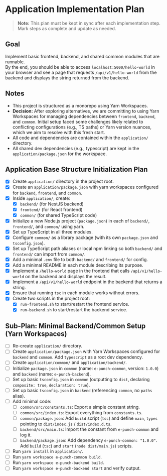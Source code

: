 # Application Implementation Plan

> **Note:** This plan must be kept in sync after each implementation step. Mark steps as complete and update as needed.

## Goal

Implement basic frontend, backend, and shared common modules that are runnable.  
By the end, you should be able to access `localhost:5000/hello-world` in your browser and see a page that requests `/api/v1/hello-world` from the backend and displays the string returned from the backend.

## Notes

- This project is structured as a monorepo using Yarn Workspaces.
- **Decision:** After exploring alternatives, we are committing to using Yarn Workspaces for managing dependencies between `frontend`, `backend`, and `common`. Initial setup faced some challenges likely related to conflicting configurations (e.g., TS paths) or Yarn version nuances, which we aim to resolve with this fresh start.
- All code and dependencies are contained within the `application/` directory.
- All shared dev dependencies (e.g., typescript) are kept in the `application/package.json` for the workspace.

## Application Base Structure Initialization Plan

- [x] Create `application/` directory in the project root.
- [x] Create an `application/package.json` with yarn workspaces configured for `backend`, `frontend`, and `common`.
- [x] Inside `application/`, create:
  - [x] `backend/` (for NestJS backend)
  - [x] `frontend/` (for React frontend)
  - [x] `common/` (for shared TypeScript code)
- [x] Initialize a new Node.js project (`package.json`) in each of `backend/`, `frontend/`, and `common/` using yarn.
- [x] Set up TypeScript in all three modules.
- [x] Configure `common/` as a library package (with its own `package.json` and `tsconfig.json`).
- [x] Set up TypeScript path aliases or local npm linking so both `backend/` and `frontend/` can import from `common/`.
- [x] Add a minimal `.env` file to both `backend/` and `frontend/` for config.
- [x] Add a minimal README in each module describing its purpose.
- [x] Implement a `/hello-world` page in the frontend that calls `/api/v1/hello-world` on the backend and displays the result.
- [x] Implement a `/api/v1/hello-world` endpoint in the backend that returns a string.
- [x] Ensure that running `tsc` in each module works without errors.
- [x] Create two scripts in the project root:
  - [x] `run-frontend.sh` to start/restart the frontend service.
  - [x] `run-backend.sh` to start/restart the backend service.

## Sub-Plan: Minimal Backend/Common Setup (Yarn Workspaces)

- [ ] Re-create `application/` directory.
- [ ] Create `application/package.json` with Yarn Workspaces configured for `backend` and `common`. Add `typescript` as a root dev dependency.
- [ ] Create `application/common/` and `application/backend/`.
- [ ] Initialize `package.json` in `common` (name: `e-punch-common`, version: `1.0.0`) and `backend` (name: `e-punch-backend`).
- [ ] Set up basic `tsconfig.json` in `common` (outputting to `dist`, declaring `composite: true`, `declaration: true`).
- [ ] Set up basic `tsconfig.json` in `backend` (referencing `common`, no `paths` alias).
- [ ] Add minimal code:
  - [ ] `common/src/constants.ts`: Export a simple constant string.
  - [ ] `common/src/index.ts`: Export everything from `constants.ts`.
  - [ ] `common/package.json`: Add `build` script (`tsc`) and define `main`, `types` pointing to `dist/index.js` / `dist/index.d.ts`.
  - [ ] `backend/src/main.ts`: Import the constant from `e-punch-common` and log it.
  - [ ] `backend/package.json`: Add dependency `e-punch-common: "1.0.0"`. Add `build` (`tsc`) and `start` (`node dist/main.js`) scripts.
- [ ] Run `yarn install` in `application/`.
- [ ] Run `yarn workspace e-punch-common build`.
- [ ] Run `yarn workspace e-punch-backend build`.
- [ ] Run `yarn workspace e-punch-backend start` and verify output. 
